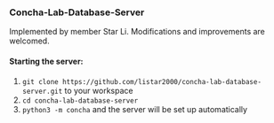 ### Concha-Lab-Database-Server

Implemented by member Star Li. Modifications and improvements are welcomed.

#### Starting the server:
1. `git clone https://github.com/listar2000/concha-lab-database-server.git` to your workspace
2. `cd concha-lab-database-server`
3. `python3 -m concha` and the server will be set up automatically